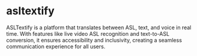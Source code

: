 # asltextify
ASLTextify is a platform that translates between ASL, text, and voice in real time. With features like live video ASL recognition and text-to-ASL conversion, it ensures accessibility and inclusivity, creating a seamless communication experience for all users.
